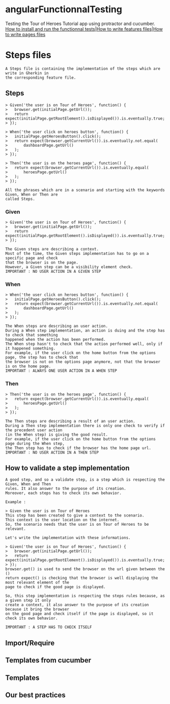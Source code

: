 # angularFunctionnalTesting

Testing the Tour of Heroes Tutorial app using protractor and cucumber.
[How to install and run the functionnal tests](../)|[How to write features files](../features)|[How to write pages files](../pages)

# Steps files

    A Steps file is containing the implementation of the steps which are write in Gherkin in
    the corresponding feature file.

## Steps

    > Given('the user is on Tour of Heroes', function() {
    >   browser.get(initialPage.getUrl());
    >   return expect(initialPage.getRootElement().isDisplayed()).is.eventually.true;
    > });

    > When('the user click on heroes button', function() {
    >   initialPage.getHeroesButton().click();
    >   return expect(browser.getCurrentUrl()).is.eventually.not.equal(
    >       dashboardPage.getUrl()
    >   );
    > });

    > Then('the user is on the heroes page', function() {
    >   return expect(browser.getCurrentUrl()).is.eventually.equal(
    >       heroesPage.getUrl()
    >   );
    > });

    All the phrases which are in a scenario and starting with the keywords Given, When or Then are
    called Steps.

### Given

    > Given('the user is on Tour of Heroes', function() {
    >   browser.get(initialPage.getUrl());
    >   return expect(initialPage.getRootElement().isDisplayed()).is.eventually.true;
    > });

    The Given steps are describing a context.
    Most of the time, the Given steps implementation has to go on a specific page and check
    that the browser is on the page.
    However, a Given step can be a visibility element check.
    IMPORTANT : NO USER ACTION IN A GIVEN STEP

### When

    > When('the user click on heroes button', function() {
    >   initialPage.getHeroesButton().click();
    >   return expect(browser.getCurrentUrl()).is.eventually.not.equal(
    >       dashboardPage.getUrl()
    >   );
    > });

    The When steps are describing an user action.
    During a When step implementation, an action is duing and the step has to check that something
    happened when the action has been performed.
    The When step hasn't to check that the action performed well, only if it happened something.
    For example, if the user click on the home button from the options page, the step has to check that
    the browser is not on the options page anymore, not that the browser is on the home page.
    IMPORTANT : ALWAYS ONE USER ACTION IN A WHEN STEP

### Then

    > Then('the user is on the heroes page', function() {
    >   return expect(browser.getCurrentUrl()).is.eventually.equal(
    >       heroesPage.getUrl()
    >   );
    > });

    The Then steps are describing a result of an user action.
    During a Then step implementation there is only one check to verify if the precedent user action
    (in the When step) is giving the good result.
    For example, if the user click on the home button from the options page during the When step,
    the Then step has to check if the browser has the home page url.
    IMPORTANT : NO USER ACTION IN A THEN STEP

## How to validate a step implementation

    A good step, and so a validate step, is a step which is respecting the Given, When and Then
    rules. It also answer to the purpose of its creation.
    Moreover, each steps has to check its own behavior.

    Example :

    > Given the user is on Tour of Heroes
    This step has been created to give a context to the scenario.
    This context is the user location on the internet.
    So, the scenario needs that the user is on Tour of Heroes to be relevant.

    Let's write the implementation with these informations.

    > Given('the user is on Tour of Heroes', function() {
    >   browser.get(initialPage.getUrl());
    >   return expect(initialPage.getRootElement().isDisplayed()).is.eventually.true;
    > });
    browser.get() is used to send the browser on the url given between the ()
    return expect() is checking that the browser is well displaying the most relevant element of the
    page to check if the good page is displayed.

    So, this step implementation is respecting the steps rules because, as a given step it only
    create a context, it also answer to the purpose of its creation because it bring the browser
    on the good page and check itself if the page is displayed, so it check its own behavior.

    IMPORTANT : A STEP HAS TO CHECK ITSELF

## Import/Require

## Templates from cucumber

## Templates

## Our best practices
